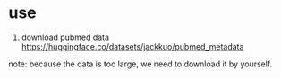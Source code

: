 # use
1. download pubmed data
https://huggingface.co/datasets/jackkuo/pubmed_metadata

note: because the data is too large, we need to download it by yourself.